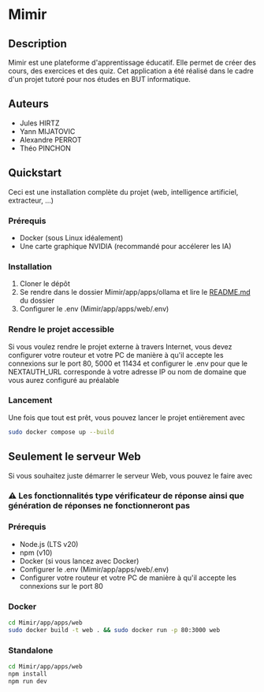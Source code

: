 # Mimir

## Description
Mimir est une plateforme d'apprentissage éducatif. Elle permet de créer des cours, des exercices et des quiz. Cet application a été réalisé dans le cadre d'un projet tutoré pour nos études en BUT informatique.

## Auteurs
- Jules HIRTZ
- Yann MIJATOVIC
- Alexandre PERROT
- Théo PINCHON

## Quickstart
Ceci est une installation complète du projet (web, intelligence artificiel, extracteur, ...)

### Prérequis
- Docker (sous Linux idéalement)
- Une carte graphique NVIDIA (recommandé pour accélerer les IA)

### Installation
1. Cloner le dépôt
2. Se rendre dans le dossier Mimir/app/apps/ollama et lire le [README.md](https://github.com/wartt88/Mimir/blob/main/app/apps/ollama/README.md) du dossier
3. Configurer le .env (Mimir/app/apps/web/.env)
   
### Rendre le projet accessible
Si vous voulez rendre le projet externe à travers Internet, vous devez configurer votre routeur et votre PC de manière à qu'il accepte les connexions sur le port 80, 5000 et 11434 et configurer le .env pour que le NEXTAUTH_URL corresponde à votre adresse IP ou nom de domaine que vous aurez configuré au préalable

### Lancement
Une fois que tout est prêt, vous pouvez lancer le projet entièrement avec
```bash
sudo docker compose up --build
```

## Seulement le serveur Web
Si vous souhaitez juste démarrer le serveur Web, vous pouvez le faire avec

### ⚠️ Les fonctionnalités type vérificateur de réponse ainsi que génération de réponses ne fonctionneront pas  

### Prérequis
- Node.js (LTS v20)
- npm (v10)
- Docker (si vous lancez avec Docker)
- Configurer le .env (Mimir/app/apps/web/.env)
- Configurer votre routeur et votre PC de manière à qu'il accepte les connexions sur le port 80

### Docker
```bash
cd Mimir/app/apps/web
sudo docker build -t web . && sudo docker run -p 80:3000 web
```

### Standalone
```bash
cd Mimir/app/apps/web
npm install
npm run dev
```
